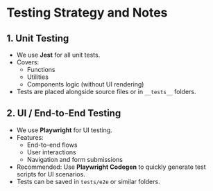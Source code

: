 # Testing Strategy and Notes

## 1. Unit Testing

- We use **Jest** for all unit tests.  
- Covers:
  - Functions
  - Utilities
  - Components logic (without UI rendering)
- Tests are placed alongside source files or in `__tests__` folders.

## 2. UI / End-to-End Testing

- We use **Playwright** for UI testing.  
- Features:
  - End-to-end flows
  - User interactions
  - Navigation and form submissions
- Recommended: Use **Playwright Codegen** to quickly generate test scripts for UI scenarios.
- Tests can be saved in `tests/e2e` or similar folders.

